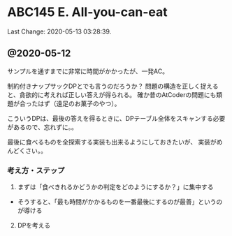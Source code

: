 # ABC145 E. All-you-can-eat

Last Change: 2020-05-13 03:28:39.

## @2020-05-12

サンプルを通すまでに非常に時間がかかったが、一発AC。

制約付きナップサックDPとでも言うのだろうか？
問題の構造を正しく捉えると、貪欲的に考えれば正しい答えが得られる。
確か昔のAtCoderの問題にも類題が合ったはず（遠足のお菓子のやつ）。

こういうDPは、最後の答えを得るときに、DPテーブル全体をスキャンする必要があるので、忘れずに。。

最後に食べるものを全探索する実装も出来るようにしておきたいが、
実装がめんどくさい。。

### 考え方・ステップ

1. まずは「食べきれるかどうかの判定をどのようにするか？」に集中する
  - そうすると、「最も時間がかかるものを一番最後にするのが最善」というのが導ける
2. DPを考える

